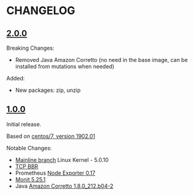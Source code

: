 # CHANGELOG

## [2.0.0](https://app.vagrantup.com/rchukh/boxes/bestiary-centos/versions/2.0.0)

Breaking Changes:

- Removed Java Amazon Corretto (no need in the base image, can be installed from mutations when needed)

Added:

- New packages: zip, unzip

## [1.0.0](https://app.vagrantup.com/rchukh/boxes/bestiary-centos/versions/1.0.0)

Initial release.

Based on [centos/7, version 1902.01](https://app.vagrantup.com/centos/boxes/7/versions/1902.01)

Notable Changes:

- [Mainline branch](https://www.kernel.org/) Linux Kernel - 5.0.10
- [TCP BBR](https://medium.com/google-cloud/tcp-bbr-magic-dust-for-network-performance-57a5f1ccf437)
- Prometheus [Node Exporter 0.17](https://github.com/prometheus/node_exporter/releases/tag/v0.17.0)
- [Monit 5.25.1](https://mmonit.com/monit/changes/)
- Java [Amazon Corretto 1.8.0_212.b04-2](https://aws.amazon.com/corretto/) 
